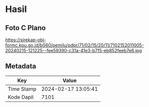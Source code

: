# Hasil

## Foto C Plano

https://sirekap-obj-formc.kpu.go.id/b060/pemilu/pdpr/71/02/15/20/11/7102152011005-20240215-121225--fee59390-c31a-41e3-b7f5-eb852feeb7e6.jpg


## Metadata

| Key        | Value               |
| ---------- | ------------------- |
| Time Stamp | 2024-02-17 13:05:41 |
| Kode Dapil | 7101                |



